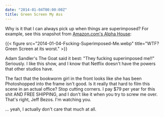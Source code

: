 ```yaml
---
date: "2014-01-04T00:00:00Z"
title: Green Screen My Ass
---
```


Why is it that I can always pick up when things are superimposed?  For example, see this snapshot from [Amazon.com's Alpha House][1]:

{{< figure src="2014-01-04-Fscking-Superimposed-Me.webp" title="WTF? Green Screen at its worst." >}}

Adam Sandler's The Goat said it best: "They fucking superimposed me!!"  Seriously.  I like this show, and I know that Netflix doesn't have the powers that other studios have.

The fact that the bookworm girl in the front looks like she has been Photoshopped into the frame isn't good.  Is it really that hard to film this scene in an actual office?  Stop cutting corners.  I pay $79 per year for this shit AND FREE SHIPPING, and I don't like it when you try to screw me over.  That's right, Jeff Bezos.  I'm watching you.

... yeah, I actually don't care that much at all.

[1]: http://www.imdb.com/title/tt3012160/
